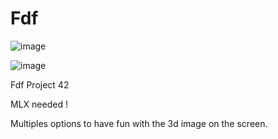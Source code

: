 # Fdf
![image](https://user-images.githubusercontent.com/117649637/235379019-0d9a77c0-5a57-4efb-a492-9e9f7fb2469d.png)

![image](https://user-images.githubusercontent.com/117649637/235379036-8eef9e78-5e03-4e2f-a688-b995af98de45.png)

Fdf Project 42

MLX needed !


Multiples options to have fun with the 3d image on the screen.

